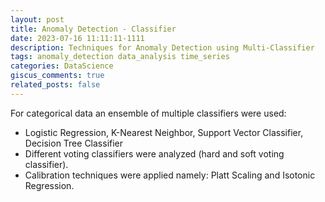 ```yaml
---
layout: post
title: Anomaly Detection - Classifier
date: 2023-07-16 11:11:11-1111
description: Techniques for Anomaly Detection using Multi-Classifier
tags: anomaly_detection data_analysis time_series
categories: DataScience
giscus_comments: true
related_posts: false
---
```


For categorical data an ensemble of multiple classifiers were used:

- Logistic Regression, K-Nearest Neighbor, Support Vector Classifier, Decision Tree Classifier
- Different voting classifiers were analyzed (hard and soft voting classifier).
- Calibration techniques were applied namely: Platt Scaling and Isotonic Regression.

 <div
  class="jupyter-notebook"
  style="position: relative; width: 100%; margin: 0 auto;">
  <div class="jupyter-notebook-iframe-container">
    <iframe
      src="/assets/jupyter/ad_multiclassifier.html"
      style="position: absolute; top: 0; left: 0; border-style: none;"
      width="100%"
      height="100%"
      onload="this.parentElement.style.paddingBottom = (this.contentWindow.document.documentElement.scrollHeight + 10) + 'px'"></iframe>
  </div>
</div>
